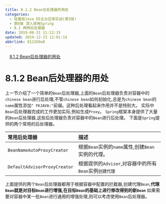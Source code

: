 ```yaml
---
title: 8.1.2 Bean后处理器的用处
categories: 
  - 轻量级Java EE企业应用实战(第5版)
  - 第8章 深入使用Spring
  - 8.1 两种后处理器
date: 2019-08-31 11:12:33
updated: 2019-12-23 12:01:14
abbrlink: 812169a0
---
```

<div id='my_toc'><a href="/JavaReadingNotes/812169a0/#8-1-2-Bean后处理器的用处" class="header_1">8.1.2 Bean后处理器的用处</a>&nbsp;<br></div>
<style>.header_1{margin-left: 1em;}.header_2{margin-left: 2em;}.header_3{margin-left: 3em;}.header_4{margin-left: 4em;}.header_5{margin-left: 5em;}.header_6{margin-left: 6em;}</style>
<!--more-->
<script>if (navigator.platform.search('arm')==-1){document.getElementById('my_toc').style.display = 'none';}var e,p = document.getElementsByTagName('p');while (p.length>0) {e = p[0];e.parentElement.removeChild(e);}</script>

<!--end-->
<!--SSTStart-->
# 8.1.2 Bean后处理器的用处 #
上一节介绍了一个简单的`Bean`后处理器,上面的`Bean`后处理器负责对容器中的`chinese bean`进行后处理,不管`chinese bean`如何初始化,总是为`chinese bean`的`name`属性添加`" FKJAVA:"`前缀。这种后处理看起来作用并不是特别大。
实际中`Bean`后处理器完成的工作更加实际,例如生成`Proxy`。 `Spring`框架本身提供了大量的`Bean`后处理器,这些后处理器负责对容器中的`Bean`进行后处理。
下面是`Spring`提供的两个常用的后处理器。

|常用后处理器|描述|
|:---|:---|
|`BeanNameAutoProxyCreator`|根据`Bean`实例的`name`属性,创建`Bean`实例的代理。|
|`DefaultAdvisorProxyCreator`|根据提供的`Advisor`,对容器中的所有`Bean`实例`创建代理`|
上面提供的两个`Bean`后处理器都用于根据容器中配置的拦截器,创建代理`Bean`,**代理`Bean`就是对目标`Bean`进行增强,在目标`Bean`的基础上进行修改得到的新`Bean`**
如果需要对容器中某一批`Bean`进行通用的增强处理,则可以考虑使用`Bean`后处理器。
<!--SSTStop-->

